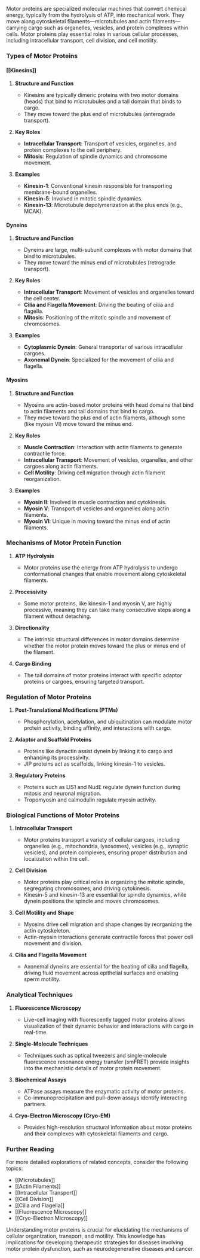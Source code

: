 Motor proteins are specialized molecular machines that convert chemical energy, typically from the hydrolysis of ATP, into mechanical work. They move along cytoskeletal filaments—microtubules and actin filaments—carrying cargo such as organelles, vesicles, and protein complexes within cells. Motor proteins play essential roles in various cellular processes, including intracellular transport, cell division, and cell motility.

### Types of Motor Proteins

#### [[Kinesins]]

1. **Structure and Function**
   - Kinesins are typically dimeric proteins with two motor domains (heads) that bind to microtubules and a tail domain that binds to cargo.
   - They move toward the plus end of microtubules (anterograde transport).

2. **Key Roles**
   - **Intracellular Transport**: Transport of vesicles, organelles, and protein complexes to the cell periphery.
   - **Mitosis**: Regulation of spindle dynamics and chromosome movement.

3. **Examples**
   - **Kinesin-1**: Conventional kinesin responsible for transporting membrane-bound organelles.
   - **Kinesin-5**: Involved in mitotic spindle dynamics.
   - **Kinesin-13**: Microtubule depolymerization at the plus ends (e.g., MCAK).

#### Dyneins

1. **Structure and Function**
   - Dyneins are large, multi-subunit complexes with motor domains that bind to microtubules.
   - They move toward the minus end of microtubules (retrograde transport).

2. **Key Roles**
   - **Intracellular Transport**: Movement of vesicles and organelles toward the cell center.
   - **Cilia and Flagella Movement**: Driving the beating of cilia and flagella.
   - **Mitosis**: Positioning of the mitotic spindle and movement of chromosomes.

3. **Examples**
   - **Cytoplasmic Dynein**: General transporter of various intracellular cargoes.
   - **Axonemal Dynein**: Specialized for the movement of cilia and flagella.

#### Myosins

1. **Structure and Function**
   - Myosins are actin-based motor proteins with head domains that bind to actin filaments and tail domains that bind to cargo.
   - They move toward the plus end of actin filaments, although some (like myosin VI) move toward the minus end.

2. **Key Roles**
   - **Muscle Contraction**: Interaction with actin filaments to generate contractile force.
   - **Intracellular Transport**: Movement of vesicles, organelles, and other cargoes along actin filaments.
   - **Cell Motility**: Driving cell migration through actin filament reorganization.

3. **Examples**
   - **Myosin II**: Involved in muscle contraction and cytokinesis.
   - **Myosin V**: Transport of vesicles and organelles along actin filaments.
   - **Myosin VI**: Unique in moving toward the minus end of actin filaments.

### Mechanisms of Motor Protein Function

1. **ATP Hydrolysis**
   - Motor proteins use the energy from ATP hydrolysis to undergo conformational changes that enable movement along cytoskeletal filaments.

2. **Processivity**
   - Some motor proteins, like kinesin-1 and myosin V, are highly processive, meaning they can take many consecutive steps along a filament without detaching.

3. **Directionality**
   - The intrinsic structural differences in motor domains determine whether the motor protein moves toward the plus or minus end of the filament.

4. **Cargo Binding**
   - The tail domains of motor proteins interact with specific adaptor proteins or cargoes, ensuring targeted transport.

### Regulation of Motor Proteins

1. **Post-Translational Modifications (PTMs)**
   - Phosphorylation, acetylation, and ubiquitination can modulate motor protein activity, binding affinity, and interactions with cargo.

2. **Adaptor and Scaffold Proteins**
   - Proteins like dynactin assist dynein by linking it to cargo and enhancing its processivity.
   - JIP proteins act as scaffolds, linking kinesin-1 to vesicles.

3. **Regulatory Proteins**
   - Proteins such as LIS1 and NudE regulate dynein function during mitosis and neuronal migration.
   - Tropomyosin and calmodulin regulate myosin activity.

### Biological Functions of Motor Proteins

1. **Intracellular Transport**
   - Motor proteins transport a variety of cellular cargoes, including organelles (e.g., mitochondria, lysosomes), vesicles (e.g., synaptic vesicles), and protein complexes, ensuring proper distribution and localization within the cell.

2. **Cell Division**
   - Motor proteins play critical roles in organizing the mitotic spindle, segregating chromosomes, and driving cytokinesis.
   - Kinesin-5 and kinesin-13 are essential for spindle dynamics, while dynein positions the spindle and moves chromosomes.

3. **Cell Motility and Shape**
   - Myosins drive cell migration and shape changes by reorganizing the actin cytoskeleton.
   - Actin-myosin interactions generate contractile forces that power cell movement and division.

4. **Cilia and Flagella Movement**
   - Axonemal dyneins are essential for the beating of cilia and flagella, driving fluid movement across epithelial surfaces and enabling sperm motility.

### Analytical Techniques

1. **Fluorescence Microscopy**
   - Live-cell imaging with fluorescently tagged motor proteins allows visualization of their dynamic behavior and interactions with cargo in real-time.

2. **Single-Molecule Techniques**
   - Techniques such as optical tweezers and single-molecule fluorescence resonance energy transfer (smFRET) provide insights into the mechanistic details of motor protein movement.

3. **Biochemical Assays**
   - ATPase assays measure the enzymatic activity of motor proteins.
   - Co-immunoprecipitation and pull-down assays identify interacting partners.

4. **Cryo-Electron Microscopy (Cryo-EM)**
   - Provides high-resolution structural information about motor proteins and their complexes with cytoskeletal filaments and cargo.

### Further Reading

For more detailed explorations of related concepts, consider the following topics:
- [[Microtubules]]
- [[Actin Filaments]]
- [[Intracellular Transport]]
- [[Cell Division]]
- [[Cilia and Flagella]]
- [[Fluorescence Microscopy]]
- [[Cryo-Electron Microscopy]]

Understanding motor proteins is crucial for elucidating the mechanisms of cellular organization, transport, and motility. This knowledge has implications for developing therapeutic strategies for diseases involving motor protein dysfunction, such as neurodegenerative diseases and cancer.